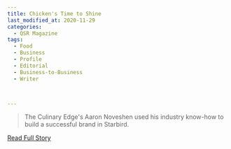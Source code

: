 ```yaml
---
title: Chicken's Time to Shine
last_modified_at: 2020-11-29
categories:
  - QSR Magazine
tags:
  - Food
  - Business
  - Profile
  - Editorial 
  - Business-to-Business
  - Writer



---
```


> The Culinary Edge's Aaron Noveshen used his industry know-how to build a successful brand in Starbird.

<a href="http://www.ourdigitalmags.com/publication/?i=553243&ver=html5&p=31" target="_blank">Read Full Story</a>
